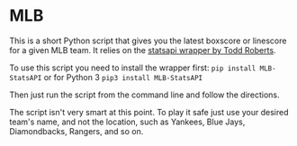 # MLB
This is a short Python script that gives you the latest boxscore or linescore for a given MLB team. 
It relies on the [statsapi wrapper by Todd Roberts](https://github.com/toddrob99/MLB-StatsAPI).

To use this script you need to install the wrapper first:
`pip install MLB-StatsAPI`
or for Python 3
`pip3 install MLB-StatsAPI`

Then just run the script from the command line and follow the directions. 

The script isn't very smart  at this point. To play it safe just use your desired team's name, and not the location, such as Yankees,
Blue Jays, Diamondbacks, Rangers, and so on.
